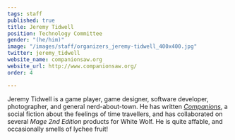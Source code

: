 ```yaml
---
tags: staff
published: true
title: Jeremy Tidwell
position: Technology Committee
gender: "(he/him)"
image: "/images/staff/organizers_jeremy-tidwell_400x400.jpg"
twitter: jeremy_tidwell
website_name: companionsaw.org
website_url: http://www.companionsaw.org/
order: 4

---
```

Jeremy Tidwell is a game player, game designer, software developer, photographer, and general nerd-about-town. He has written [_Companions_](http://www.companionsaw.org/), a social fiction about the feelings of time travellers, and has collaborated on several _Mage 2nd Edition_ products for White Wolf. He is quite affable, and occasionally smells of lychee fruit!
